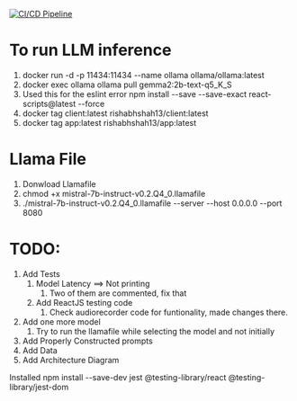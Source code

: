 [![CI/CD Pipeline](https://github.com/rishabhshah13/aitourguide/actions/workflows/ci-cd.yml/badge.svg)](https://github.com/rishabhshah13/aitourguide/actions/workflows/ci-cd.yml)

# To run LLM inference
1. docker run -d -p 11434:11434 --name ollama ollama/ollama:latest
2. docker exec ollama ollama pull gemma2:2b-text-q5_K_S
3. Used this for the eslint error
    npm install --save --save-exact react-scripts@latest --force
4. docker tag client:latest rishabhshah13/client:latest
5. docker tag app:latest rishabhshah13/app:latest


# Llama File
1. Donwload Llamafile
2. chmod +x mistral-7b-instruct-v0.2.Q4_0.llamafile
3. ./mistral-7b-instruct-v0.2.Q4_0.llamafile --server --host 0.0.0.0 --port 8080



# TODO: 
1. Add Tests
   1. Model Latency ==> Not printing
      1. Two of them are commented, fix that
   2. Add ReactJS testing code
      1. Check audiorecorder code for funtionality, made changes there.
2. Add one more model
   1. Try to run the llamafile while selecting the model and not initially
3. Add Properly Constructed prompts
4. Add Data
5. Add Architecture Diagram



Installed 
npm install --save-dev jest @testing-library/react @testing-library/jest-dom

